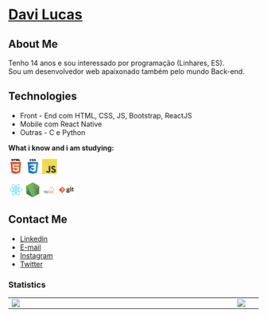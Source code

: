  # <a href="https://www.linkedin.com/in/davi-lucas-93abb71b3/">Davi Lucas</a>
 
## About Me
Tenho 14 anos e sou interessado por programação (Linhares, ES). 
<br>
Sou um desenvolvedor web apaixonado também pelo mundo Back-end.

## Technologies
- Front - End com HTML, CSS, JS, Bootstrap, ReactJS
- Mobile com React Native
- Outras - C e Python

**What i know and i am studying:**  

<code><img height="30" src="https://raw.githubusercontent.com/github/explore/80688e429a7d4ef2fca1e82350fe8e3517d3494d/topics/html/html.png"></code>
<code><img height="30" src="https://raw.githubusercontent.com/github/explore/80688e429a7d4ef2fca1e82350fe8e3517d3494d/topics/css/css.png"></code>
<code><img height="30" src="https://raw.githubusercontent.com/github/explore/80688e429a7d4ef2fca1e82350fe8e3517d3494d/topics/javascript/javascript.png"></code>

<code><img height="30" src="https://raw.githubusercontent.com/github/explore/80688e429a7d4ef2fca1e82350fe8e3517d3494d/topics/react/react.png"></code>
<code><img height="30" src="https://raw.githubusercontent.com/github/explore/80688e429a7d4ef2fca1e82350fe8e3517d3494d/topics/nodejs/nodejs.png"></code>
<code><img height="30" src="https://raw.githubusercontent.com/github/explore/80688e429a7d4ef2fca1e82350fe8e3517d3494d/topics/mysql/mysql.png"></code>
<code><img height="30" src="https://raw.githubusercontent.com/github/explore/80688e429a7d4ef2fca1e82350fe8e3517d3494d/topics/git/git.png"></code>



##  Contact Me
- <a href="https://www.linkedin.com/in/davi-lucas-93abb71b3/">Linkedin</a>
- <a href="mailto:davilucasdlcreator@gmail.com">E-mail</a>
- <a href="https://instagram.com/davidlpc1">Instagram</a>
- <a href="https://twitter.com/ProgramadorDavi">Twitter</a>
</div>


### Statistics

<table>
  <tr>
    <td><img width="440px" align="left" src="https://github-readme-stats.vercel.app/api/top-langs/?username=davidlpc1&layout=compact&bg_color=634624&title_color=ffffff&text_color=e5e5e5" /></td>
    <td><img width="440px" align="left" src="https://github-readme-stats.vercel.app/api?username=davidlpc1&bg_color=634624&title_color=ffffff&text_color=e5e5e5&icon_color=f5f5f5&show_icons=true&include_all_commits=true" /></td>
  </tr>  
</table>
